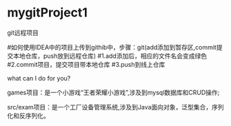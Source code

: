 # mygitProject1
git远程项目

#如何使用IDEA中的项目上传到githib中，步骤：git(add添加到暂存区,commit提交本地仓库，push放到远程仓库)
#1.add添加后，相应的文件名会变成绿色
#2.commit项目，提交项目带本地仓库
#3.push到线上仓库

what can I do for you?

games项目：是一个小游戏“王者荣耀小游戏”,涉及到mysql数据库和CRUD操作;

src/exam项目：是一个工厂设备管理系统,涉及到Java面向对象，泛型集合，序列化和反序列化。
